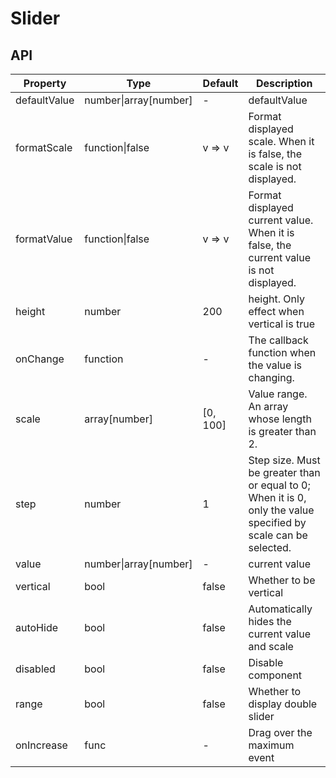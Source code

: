 # Slider

<example />

## API

| Property | Type | Default | Description |
| --- | --- | --- | --- |
| defaultValue | number\|array\[number] | - | defaultValue |
| formatScale | function\|false | v => v | Format displayed scale. When it is false, the scale is not displayed. |
| formatValue | function\|false | v => v | Format displayed current value. When it is false, the current value is not displayed. |
| height | number | 200 | height. Only effect when vertical is true |
| onChange | function | - | The callback function when the value is changing. |
| scale | array\[number] | \[0, 100] | Value range. An array whose length is greater than 2. |
| step | number | 1 | Step size. Must be greater than or equal to 0; When it is 0, only the value specified by scale can be selected. |
| value | number\|array\[number] | - | current value |
| vertical | bool | false | Whether to be vertical |
| autoHide | bool | false | Automatically hides the current value and scale |
| disabled | bool | false | Disable component |
| range | bool | false | Whether to display double slider |
| onIncrease | func | - | Drag over the maximum event |
